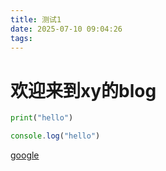 ```yaml
---
title: 测试1
date: 2025-07-10 09:04:26
tags:
---
```


# 欢迎来到xy的blog

```python
print("hello")
```

```js
console.log("hello")
```

<a href="https://google.com">google</a>





<img title="" src="file:///images/favicon.svg" alt="">
